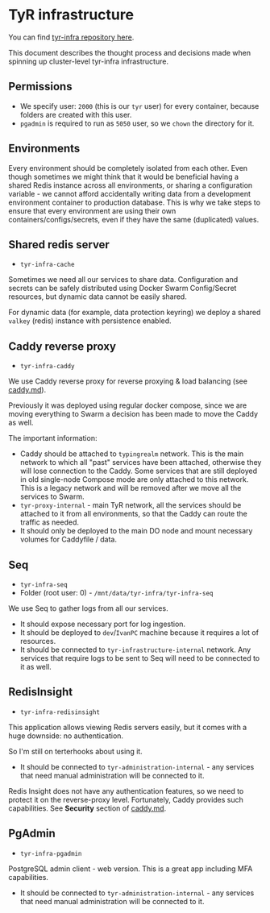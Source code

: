 # TyR infrastructure

You can find [tyr-infra repository here](https://github.com/ewancoder-tyr/tyr-infra).

This document describes the thought process and decisions made when spinning up cluster-level tyr-infra infrastructure.

## Permissions

- We specify user: `2000` (this is our `tyr` user) for every container, because folders are created with this user.
- `pgadmin` is required to run as `5050` user, so we `chown` the directory for it.

## Environments

Every environment should be completely isolated from each other. Even though sometimes we might think that it would be beneficial having a shared Redis instance across all environments, or sharing a configuration variable - we cannot afford accidentally writing data from a development environment container to production database. This is why we take steps to ensure that every environment are using their own containers/configs/secrets, even if they have the same (duplicated) values.

## Shared redis server

- `tyr-infra-cache`

Sometimes we need all our services to share data. Configuration and secrets can be safely distributed using Docker Swarm Config/Secret resources, but dynamic data cannot be easily shared.

For dynamic data (for example, data protection keyring) we deploy a shared `valkey` (redis) instance with persistence enabled.

## Caddy reverse proxy

- `tyr-infra-caddy`

We use Caddy reverse proxy for reverse proxying & load balancing (see [caddy.md](caddy.md)).

Previously it was deployed using regular docker compose, since we are moving everything to Swarm a decision has been made to move the Caddy as well.

The important information:

- Caddy should be attached to `typingrealm` network. This is the main network to which all "past" services have been attached, otherwise they will lose connection to the Caddy. Some services that are still deployed in old single-node Compose mode are only attached to this network. This is a legacy network and will be removed after we move all the services to Swarm.
- `tyr-proxy-internal` - main TyR network, all the services should be attached to it from all environments, so that the Caddy can route the traffic as needed.
- It should only be deployed to the main DO node and mount necessary volumes for Caddyfile / data.

## Seq

- `tyr-infra-seq`
- Folder (root user: 0) - `/mnt/data/tyr-infra/tyr-infra-seq`

We use Seq to gather logs from all our services.

- It should expose necessary port for log ingestion.
- It should be deployed to `dev`/`IvanPC` machine because it requires a lot of resources.
- It should be connected to `tyr-infrastructure-internal` network. Any services that require logs to be sent to Seq will need to be connected to it as well.

## RedisInsight

- `tyr-infra-redisinsight`

This application allows viewing Redis servers easily, but it comes with a huge downside: no authentication.

So I'm still on terterhooks about using it.

- It should be connected to `tyr-administration-internal` - any services that need manual administration will be connected to it.

Redis Insight does not have any authentication features, so we need to protect it on the reverse-proxy level. Fortunately, Caddy provides such capabilities. See **Security** section of [caddy.md](caddy.md).

## PgAdmin

- `tyr-infra-pgadmin`

PostgreSQL admin client - web version. This is a great app including MFA capabilities.

- It should be connected to `tyr-administration-internal` - any services that need manual administration will be connected to it.
